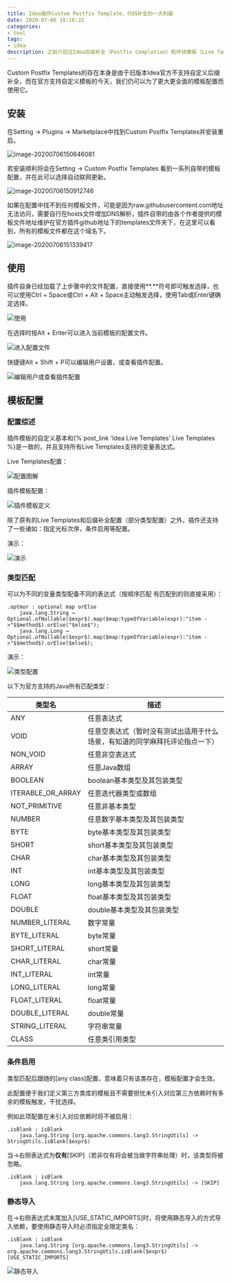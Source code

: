 ```yaml
---
title: Idea插件Custom Postfix Template，代码补全的一大利器
date: 2020-07-06 18:16:22
categories: 
- tool
tags:
- idea
description: 之前介绍过Idea后缀补全（Postfix Completion）和环绕模板（Live Templates），后缀补全相对而言调用比较顺手，只需要用.符号就可以触发，但由于官方目前并未告知如配置多任务光标的补全模板，自带的有类似功能的模板也无法编辑模仿，因此功能上来说还是环绕模板更加全面，使用插件Custom Postfix Templates可以补全这个缺憾，功能上完全可以取代环绕模板，也增强了便利性。
---
```


Custom Postfix Templates的存在本身是由于旧版本Idea官方不支持自定义后缀补全，而在官方支持自定义模板的今天，我们仍可以为了更大更全面的模板配置而使用它。

## 安装

在Setting -> Plugins -> Marketplace中找到Custom Postfix Templates并安装重启。

![image-20200706150646081](https://gitee.com/gonghs/image/raw/master/img/20200706150646.png)

若安装顺利将会在Setting -> Custom Postfix Templates 看到一系列自带的模板配置，并在此可以选择自动联网更新。

![image-20200706150912746](https://gitee.com/gonghs/image/raw/master/img/20200706150912.png)

如果在配置中找不到任何模板文件，可能是因为raw.githubusercontent.com地址无法访问，需要自行在hosts文件增加DNS解析，插件自带的由各个作者提供的模板文件地址维护在官方插件github地址下的templates文件夹下，在这里可以看到，所有的模板文件都在这个域名下。

![image-20200706151339417](https://gitee.com/gonghs/image/raw/master/img/20200706151339.png)

## 使用

插件自身已经加载了上步骤中的文件配置，直接使用**.**符号即可触发选择，也可以使用Ctrl + Space或Ctrl + Alt + Space主动触发选择，使用Tab或Enter键确定选择。

![使用](https://gitee.com/gonghs/image/raw/master/img/20200706152538.gif)

在选择时按Alt + Enter可以进入当前模板的配置文件。

![进入配置文件](https://gitee.com/gonghs/image/raw/master/img/20200706154304.gif)

快捷键Alt + Shift + P可以编辑用户设置，或查看插件配置。

![编辑用户或查看插件配置](https://gitee.com/gonghs/image/raw/master/img/20200706154638.gif)

## 模板配置

### 配置综述

插件模板的自定义基本和{% post_link 'Idea Live Templates' Live Templates %}是一致的，并且支持所有Live Templates支持的变量表达式。

Live Templates配置：

![配置图解](https://gitee.com/gonghs/image/raw/master/img/20200605101246.png)

插件模板配置：

![插件模板定义](https://gitee.com/gonghs/image/raw/master/img/20200706165349.png)

除了原有的Live Templates和后缀补全配置（部分类型配置）之外，插件还支持了一些诸如：指定光标次序，条件启用等配置。

演示：

![演示](https://gitee.com/gonghs/image/raw/master/img/20200706162122.gif)

### 类型匹配

可以为不同的变量类型配备不同的表达式（按顺序匹配 有匹配到的则直接采用）：

```
.optmor : optional map orElse
    java.lang.String → Optional.ofNullable($expr$).map($map:typeOfVariable(expr):"item ->"$$method$).orElse("$else$");
    java.lang.Long → Optional.ofNullable($expr$).map($map:typeOfVariable(expr):"item ->"$$method$).orElse($else$);
```

演示：

![类型配置](https://gitee.com/gonghs/image/raw/master/img/20200706171117.gif)

以下为官方支持的Java所有匹配类型：

| 类型名            | 描述                                                         |
| ----------------- | ------------------------------------------------------------ |
| ANY               | 任意表达式                                                   |
| VOID              | 任意空表达式（暂时没有测试出适用于什么场景，有知道的同学麻拜托评论指点一下） |
| NON_VOID          | 任意非空表达式                                               |
| ARRAY             | 任意Java数组                                                 |
| BOOLEAN           | boolean基本类型及其包装类型                                  |
| ITERABLE_OR_ARRAY | 任意迭代器类型或数组                                         |
| NOT_PRIMITIVE     | 任意非基本类型                                               |
| NUMBER            | 任意数字基本类型及其包装类型                                 |
| BYTE              | byte基本类型及其包装类型                                     |
| SHORT             | short基本类型及其包装类型                                    |
| CHAR              | char基本类型及其包装类型                                     |
| INT               | int基本类型及其包装类型                                      |
| LONG              | long基本类型及其包装类型                                     |
| FLOAT             | float基本类型及其包装类型                                    |
| DOUBLE            | double基本类型及其包装类型                                   |
| NUMBER_LITERAL    | 数字常量                                                     |
| BYTE_LITERAL      | byte常量                                                     |
| SHORT_LITERAL     | short常量                                                    |
| CHAR_LITERAL      | char常量                                                     |
| INT_LITERAL       | int常量                                                      |
| LONG_LITERAL      | long常量                                                     |
| FLOAT_LITERAL     | float常量                                                    |
| DOUBLE_LITERAL    | double常量                                                   |
| STRING_LITERAL    | 字符串常量                                                   |
| CLASS             | 任意类引用类型                                               |

### 条件启用

类型匹配后跟随的[any class]配置，意味着只有该类存在，模板配置才会生效。

此配置便于我们定义第三方类库的模板且不需要担忧未引入对应第三方依赖时有多余的模板触发，干扰选择。

例如此项配置在未引入对应依赖时将不被启用：

```
.isBlank : isBlank
    java.lang.String [org.apache.commons.lang3.StringUtils] -> StringUtils.isBlank($expr$)
```

当->右侧表达式为**仅有**[SKIP]（若非仅有将会被当做字符串处理）时，该类型将被忽略。

```
.isBlank : isBlank
    java.lang.String [org.apache.commons.lang3.StringUtils] -> [SKIP]
```

### 静态导入

在->右侧表达式末尾加入[USE_STATIC_IMPORTS]时，将使用静态导入的方式导入依赖，要使用静态导入时必须指定全限定类名：

```
.isBlank : isBlank
    java.lang.String [org.apache.commons.lang3.StringUtils] -> org.apache.commons.lang3.StringUtils.isBlank($expr$) [USE_STATIC_IMPORTS]
```

![静态导入](https://gitee.com/gonghs/image/raw/master/img/20200706180633.gif)